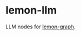 # lemon-llm

<!-- cargo-rdme start -->

LLM nodes for [lemon-graph](https://github.com/kayhhh/lemon/tree/main/crates/lemon-graph).

<!-- cargo-rdme end -->
